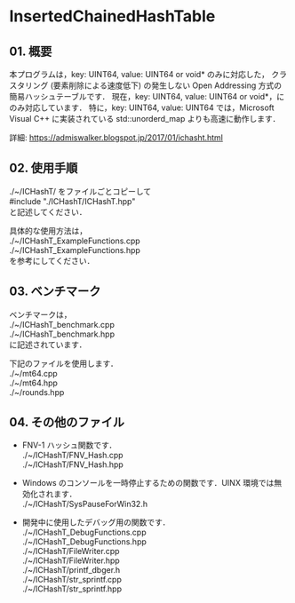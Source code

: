 # InsertedChainedHashTable

## 01. 概要
 本プログラムは，key: UINT64, value: UINT64 or void* のみに対応した，
 クラスタリング (要素削除による速度低下) の発生しない Open Addressing 方式の簡易ハッシュテーブルです．
 現在，key: UINT64, value: UINT64 or void*，にのみ対応しています．
 特に，key: UINT64, value: UINT64 では，Microsoft Visual C++ に実装されている std::unorderd_map
 よりも高速に動作します．

 詳細: https://admiswalker.blogspot.jp/2017/01/ichasht.html

## 02. 使用手順
 ./\~/ICHashT/ をファイルごとコピーして  
 #include "./ICHashT/ICHashT.hpp"  
 と記述してください．
 
 具体的な使用方法は，  
 ./\~/ICHashT_ExampleFunctions.cpp  
 ./\~/ICHashT_ExampleFunctions.hpp  
 を参考にしてください．
 
## 03. ベンチマーク
 ベンチマークは，  
 ./\~/ICHashT_benchmark.cpp  
 ./\~/ICHashT_benchmark.hpp  
 に記述されています．
 
 下記のファイルを使用します．  
 ./\~/mt64.cpp  
 ./\~/mt64.hpp  
 ./\~/rounds.hpp  

## 04. その他のファイル  
 - FNV-1 ハッシュ関数です．  
 ./\~/ICHashT/FNV_Hash.cpp  
 ./\~/ICHashT/FNV_Hash.hpp  
 
 - Windows のコンソールを一時停止するための関数です．UINX 環境では無効化されます．  
 ./\~/ICHashT/SysPauseForWin32.h  

 - 開発中に使用したデバッグ用の関数です．  
 ./\~/ICHashT_DebugFunctions.cpp  
 ./\~/ICHashT_DebugFunctions.hpp  
 ./\~/ICHashT/FileWriter.cpp  
 ./\~/ICHashT/FileWriter.hpp  
 ./\~/ICHashT/printf_dbger.h  
 ./\~/ICHashT/str_sprintf.cpp  
 ./\~/ICHashT/str_sprintf.hpp  

